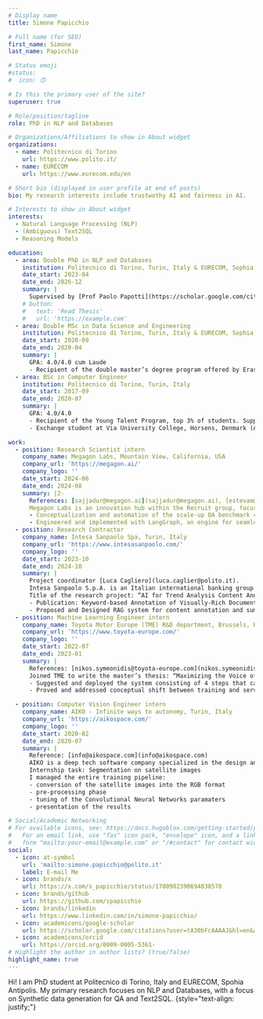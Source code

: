 ```yaml
---
# Display name
title: Simone Papicchio

# Full name (for SEO)
first_name: Simone
last_name: Papicchio

# Status emoji
#status:
#  icon: 🙃

# Is this the primary user of the site?
superuser: true

# Role/position/tagline
role: PhD in NLP and Databases

# Organizations/Affiliations to show in About widget
organizations:
  - name: Politecnico di Torino 
    url: https://www.polito.it/
  - name: EURECOM
    url: https://www.eurecom.edu/en

# Short bio (displayed in user profile at end of posts)
bio: My research interests include trustwothy AI and fairness in AI.

# Interests to show in About widget
interests:
  - Natural Language Processing (NLP)
  - (Ambiguous) Text2SQL
  - Reasoning Models

education:
  - area: Double PhD in NLP and Databases
    institution: Politecnico di Torino, Turin, Italy & EURECOM, Sophia Antipolis France
    date_start: 2023-04
    date_end: 2026-12
    summary: |
      Supervised by [Prof Paolo Papotti](https://scholar.google.com/citations?user=YwoezYX7JVgJ&hl=en) and [Prof Luca Cagliero](https://scholar.google.it/citations?user=0uIAXl8AAAAJ&hl=it).
    # button:
    #   text: 'Read Thesis'
    #   url: 'https://example.com'
  - area: Double MSc in Data Science and Engineering
    institution: Politecnico di Torino, Turin, Italy & EURECOM, Sophia Antipolis France
    date_start: 2020-09
    date_end: 2020-04
    summary: |
      GPA: 4.0/4.0 cum Laude
      - Recipient of the double master’s degree program offered by Erasmus+ and supported by full scholarship.
  - area: BSc in Computer Engineer
    institution: Politecnico di Torino, Turin, Italy
    date_start: 2017-09
    date_end: 2020-07
    summary: |
      GPA: 4.0/4.0
      - Recipient of the Young Talent Program, top 3% of students. Supported by full scholarship. 
      - Exchange student at Via University College, Horsens, Denmark (Aug 2019 - Jan 2020).

work:
  - position: Research Scientist intern
    company_name: Megagon Labs, Mountain View, California, USA
    company_url: 'https://megagon.ai/'
    company_logo: ''
    date_start: 2024-06
    date_end: 2024-08
    summary: |2-
      References: [sajjadur@megagon.ai](sajjadur@megagon.ai), [estevam@megagon.ai](estevam@megagon.ai)
      Megagon Labs is an innovation hub within the Recruit group, focusing on cutting-edge research in AI, data management, and NLP. The internship project focuses on building an advanced observability engine for generating benchmarks for complex multi-source and multi-modal (Document, SQL Database, Knowledge Graph) knowledge-intensive Question Answering (QA) tasks.
      - Conceptualization and automation of the scale-up QA benchmark creation for uni-modal and multi-modal data sources.
      - Engineered and implemented with LangGraph, an engine for seamless execution and fine-grained observability of benchmark generation.
  - position: Research Contractor
    company_name: Intesa Sanpaolo Spa, Turin, Italy
    company_url: 'https://www.intesasanpaolo.com/'
    company_logo: ''
    date_start: 2023-10
    date_end: 2024-10
    summary: |
      Project coordinator [Luca Cagliero](luca.caglier@polito.it).
      Intesa Sanpaolo S.p.A. is an Italian international banking group. By total assets, it is Italy's largest bank and the world's 27th largest. 
      Title of the research project: “AI for Trend Analysis Content Annotation and Summarization”. 
      - Publication: Keyword-based Annotation of Visually-Rich Document Content for Trend and Risk Analysis using Large Language Models
      - Proposed and Designed RAG system for content annotation and summarization for multi-modal documents (table, graph, and text) using LangChain.
  - position: Machine Learning Engineer intern
    company_name: Toyota Motor Europe (TME) R&D department, Brussels, Belgium
    company_url: 'https://www.toyota-europe.com/'
    company_logo: ''
    date_start: 2022-07
    date_end: 2023-01
    summary: |
      References: [nikos.symeonidis@toyota-europe.com](nikos.symeonidis@toyota-europe.com), [shota_nagano@mail.toyota.co.jp](shota_nagano@mail.toyota.co.jp) 
      Joined TME to write the master’s thesis: “Maximizing the Voice of the Customer with NLP: A Tool to Detect Insights with Sentiment Analysis and Named Entity Recognition”. TME uses the tool implemented with PyTorch Lightning to conduct a real-time Voice of the Customer (VoC) analysis. The results are shown in several Tableau dashboards.
      - Suggested and deployed the system consisting of 4 steps that can be executed in parallel: 256 tweets per second.
      - Proved and addressed conceptual shift between training and serving datasets. Reliability of the model +0.29%.

  - position: Computer Vision Engineer intern
    company_name: AIKO - Infinite ways to autonomy, Turin, Italy
    company_url: 'https://aikospace.com/'
    company_logo: ''
    date_start: 2020-02
    date_end: 2020-07
    summary: |
      Reference: [info@aikospace.com](info@aikospace.com)
      AIKO is a deep tech software company specialized in the design and development of Artificial Intelligence for the automation of space missions. 
      Internship task: Segmentation on satellite images
      I managed the entire training pipeline:
      - conversion of the satellite images into the RGB format
      - pre-processing phase
      - tuning of the Convolutional Neural Networks paramaters
      - presentation of the results

# Social/Academic Networking
# For available icons, see: https://docs.hugoblox.com/getting-started/page-builder/#icons
#   For an email link, use "fas" icon pack, "envelope" icon, and a link in the
#   form "mailto:your-email@example.com" or "/#contact" for contact widget.
social:
  - icon: at-symbol
    url: 'mailto:simone.papicchio@polito.it'
    label: E-mail Me
  - icon: brands/x
    url: https://x.com/s_papicchio/status/1780982390694838578
  - icon: brands/github
    url: https://github.com/spapicchio
  - icon: brands/linkedin
    url: https://www.linkedin.com/in/simone-papicchio/
  - icon: academicons/google-scholar
    url: https://scholar.google.com/citations?user=tA30bFcAAAAJ&hl=en&authuser=1
  - icon: academicons/orcid
    url: https://orcid.org/0009-0005-5361-
# Highlight the author in author lists? (true/false)
highlight_name: true
---
```


Hi! I am PhD student at Politecnico di Torino, Italy and EURECOM, Spohia Antipolis. My primary research focuses on NLP and Databases, with a focus on Synthetic data generation for QA and Text2SQL.
{style="text-align: justify;"}
